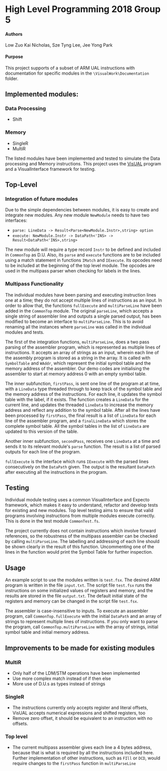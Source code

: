# High Level Programming 2018 Group 5
#### Authors
Low Zuo Kai Nicholas, Sze Tyng Lee, Jee Yong Park

#### Purpose
This project supports of a subset of ARM UAL instructions with documentation for specific modules in the `\VisualWork\Documentation` folder.

## Implemented modules:
### Data Processing
- Shift
### Memory
- SingleR
- MultiR

The listed modules have been implemented and tested to simulate the Data processing and Memory instructions. This project uses the [VisUAL](https://salmanarif.bitbucket.io/visual/index.html) program and a VisualInterface framework for testing. 

## Top-Level 
### Integration of future modules
Due to the simple dependencies between modules, it is easy to create and integrate new modules. Any new module `NewModule` needs to have two interfaces:
- `parse: LineData -> Result<Parse<NewModule.Instr>,string> option`
- `execute: NewModule.Instr -> DataPath<'INS> -> Result<DataPath<'INS>,string>`

The new module will require a type record `Instr` to be defined and included in `CommonTop` as D.U. Also, its `parse` and `execute` functions are to be included using a match statement in functions `IMatch` and `IExecute`. Its opcodes need to be included at the beginning of the top level module. The opcodes are used in the multipass parser when checking for labels in the lines.

### Multipass Functionality
The individual modules have been parsing and executing instruction lines one at a time; they do not accept multiple lines of instructions as an input. In order to allow that, the functions `fullExecute` and `multiParseLine` have been added in the `CommonTop` module. The original `parseLine`, which accepts a single string of assembler line and outputs a single parsed output, has been modified to become an interface to `multiParseLine`. This is to avoid renaming all the instances where `parseLine` was called in the individual modules and tests.

The first of the integration functions, `multiParseLine`, does a two pass parsing of the assembler program, which is represented as multiple lines of instructions. It accepts an array of strings as an input, wherein each line of the assembly program is stored as a string in the array. It is called with `SymbolTable` and `WAddr`, which represent the initial symbol table and the memory address of the assembler. Our demo codes are initialising the assembler to start at memory address 0 with an empty symbol table. 
 
The inner subfunction, `firstPass`, is sent one line of the program at at time, with a `LineData` type threaded through to keep track of the symbol table and the memory address of the instructions. For each line, it updates the symbol table with the label, if it exists. The function creates a `LineData` for the current line, and updates the threaded `LineData` to increase the memory address and reflect any addition to the symbol table. After all the lines have been processed by `firstPass`, the final result is a list of `LineData` for each line of the assembler program, and a `finalLineData` which stores the complete symbol table. All the symbol tables in the list of `LineData` are updated to this version of the table.

Another inner subfunction, `secondPass`, receives one `LineData` at a time and sends it to its relevant module's `parse` function. The result is a list of parsed outputs for each line of the program.

`fullExecute` is the interface which runs `IExecute` with the parsed lines consecutively on the `DataPath` given. The output is the resultant `DataPath` after executing all the instructions in the program. 

## Testing
Individual module testing uses a common VisualInterface and Expecto framework, which makes it easy to understand, refactor and develop tests for existing and new modules. Top level testing aims to ensure that valid programs involving instructions from multiple modules execute correctly. This is done in the test module `CommonTest.fs`.

The project currently does not contain instructions which involve forward references, so the robustness of the multipass assembler can be checked by calling `multiParseLine`. The labelling and addressing of each line should be shown clearly in the result of this function. Uncommenting one of the lines in the function would print the Symbol Table for further inspection.

## Usage
An example script to use the modules written is `test.fsx`. The desired ARM program is written in the file `input.txt`. The script file `test.fsx` runs the instructions on some initialized values of registers and memory, and the results are stored in the file `output.txt`. The default initial state of the registers and memory can be changed in the script file `test.fsx`. 

The assembler is case-insensitive to inputs. To execute an assembler program, call `CommonTop.fullExecute` with the initial `DataPath` and an array of strings to represent multiple lines of instructions. If you only want to parse the program, call `CommonTop.multiParseLine` with the array of strings, initial symbol table and initial memory address.




## Improvements to be made for existing modules
### MultiR 
- Only half of the LDM/STM operations have been implemented
- Use more complex match instead of if then else
- More use of D.U.s as types instead of strings

### SingleR
- The instructions currently only accepts register and literal offsets, VisUAL accepts numerical expressions and shifted registers, too
- Remove zero offset, it should be equivalent to an instruction with no offsets.

### Top level
- The current multipass assembler gives each line a 4 bytes address, because that is what is required by all the instructions included here. Further implementation of other instructions, such as `FIll` or `DCD`, would require changes to the `firstPass` function in `multiParseLine`